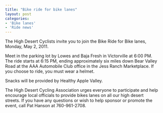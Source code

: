 ```yaml
---
title: "Bike ride for bike lanes"
layout: post
categories:
- 'Bike lanes'
- 'Ride news'
---
```


The High Desert Cyclists invite you to join the Bike Ride for Bike lanes, Monday, May 2, 2011.

Meet in the parking lot by Lowes and Baja Fresh in Victorville at 6:00 PM. The ride starts at 6:15 PM, ending approximately six miles down Bear Valley Road at the AAA Automobile Club office in the Jess Ranch Marketplace. If you choose to ride, you must wear a helmet.

Snacks will be provided by Healthy Apple Valley.

The High Desert Cycling Association urges everyone to participate and help encourage local officials to provide bikes lanes on all our high desert streets. If you have any questions or wish to help sponsor or promote the event, call Pat Hanson at 760-961-2708.